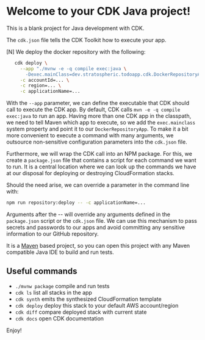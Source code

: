 # Welcome to your CDK Java project!

This is a blank project for Java development with CDK.

The `cdk.json` file tells the CDK Toolkit how to execute your app.

 [N] We deploy the docker repository with the following:
 ```bash
    cdk deploy \
      --app "./mvnw -e -q compile exec:java \
        -Dexec.mainClass=dev.stratospheric.todoapp.cdk.DockerRepositoryApp" \
      -c accountId=... \
      -c region=... \
      -c applicationName=...
```
With the `--app` parameter, we can define the executable that CDK should call to execute the CDK app. By default, CDK calls `mvn -e -q compile exec:java` to run an app. Having more than one CDK app in the classpath, we need to tell Maven which app to execute, so we add the `exec.mainclass` system property and point it to our `DockerRepositoryApp`. To make it a bit more convenient to execute a command with many arguments, we outsource non-sensitive configuration parameters into the `cdk.json` file.

Furthermore, we will wrap the CDK call into an NPM package. For this, we create a `package.json` file that contains a script for each command we want to run. It is a central location where we can look up the commands we have at our disposal for deploying or destroying CloudFormation stacks. 

Should the need arise, we can override a parameter in the command line with:
```bash
npm run repository:deploy -- -c applicationName=...
```
Arguments after the -- will override any arguments defined in the `package.json` script or the `cdk.json` file. We can use this mechanism to pass secrets and passwords to our apps and avoid committing any sensitive information to our GitHub repository.

It is a [Maven](https://maven.apache.org/) based project, so you can open this project with any Maven compatible Java IDE to build and run tests.

## Useful commands

 * `./mvnw package`     compile and run tests
 * `cdk ls`          list all stacks in the app
 * `cdk synth`       emits the synthesized CloudFormation template
 * `cdk deploy`      deploy this stack to your default AWS account/region
 * `cdk diff`        compare deployed stack with current state
 * `cdk docs`        open CDK documentation

Enjoy!
